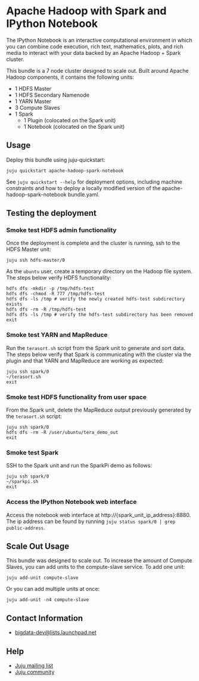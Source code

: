 # Apache Hadoop with Spark and IPython Notebook

The IPython Notebook is an interactive computational environment in which you
can combine code execution, rich text, mathematics, plots, and rich media to
interact with your data backed by an Apache Hadoop + Spark cluster.

This bundle is a 7 node cluster designed to scale out. Built around Apache
Hadoop components, it contains the following units:

* 1 HDFS Master
* 1 HDFS Secondary Namenode
* 1 YARN Master
* 3 Compute Slaves
* 1 Spark
  - 1 Plugin (colocated on the Spark unit)
  - 1 Notebook (colocated on the Spark unit)


## Usage
Deploy this bundle using juju-quickstart:

    juju quickstart apache-hadoop-spark-notebook

See `juju quickstart --help` for deployment options, including machine
constraints and how to deploy a locally modified version of the
apache-hadoop-spark-notebook bundle.yaml.


## Testing the deployment

### Smoke test HDFS admin functionality
Once the deployment is complete and the cluster is running, ssh to the HDFS
Master unit:

    juju ssh hdfs-master/0

As the `ubuntu` user, create a temporary directory on the Hadoop file system.
The steps below verify HDFS functionality:

    hdfs dfs -mkdir -p /tmp/hdfs-test
    hdfs dfs -chmod -R 777 /tmp/hdfs-test
    hdfs dfs -ls /tmp # verify the newly created hdfs-test subdirectory exists
    hdfs dfs -rm -R /tmp/hdfs-test
    hdfs dfs -ls /tmp # verify the hdfs-test subdirectory has been removed
    exit

### Smoke test YARN and MapReduce
Run the `terasort.sh` script from the Spark unit to generate and sort data. The
steps below verify that Spark is communicating with the cluster via the plugin
and that YARN and MapReduce are working as expected:

    juju ssh spark/0
    ~/terasort.sh
    exit

### Smoke test HDFS functionality from user space
From the Spark unit, delete the MapReduce output previously generated by the
`terasort.sh` script:

    juju ssh spark/0
    hdfs dfs -rm -R /user/ubuntu/tera_demo_out
    exit

### Smoke test Spark
SSH to the Spark unit and run the SparkPi demo as follows:

    juju ssh spark/0
    ~/sparkpi.sh
    exit

### Access the IPython Notebook web interface
Access the notebook web interface at
http://{spark_unit_ip_address}:8880. The ip address can be found by running
`juju status spark/0 | grep public-address`.


## Scale Out Usage
This bundle was designed to scale out. To increase the amount of Compute
Slaves, you can add units to the compute-slave service. To add one unit:

    juju add-unit compute-slave

Or you can add multiple units at once:

    juju add-unit -n4 compute-slave


## Contact Information

- <bigdata-dev@lists.launchpad.net>


## Help

- [Juju mailing list](https://lists.ubuntu.com/mailman/listinfo/juju)
- [Juju community](https://jujucharms.com/community)
